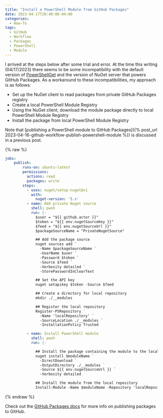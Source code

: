 ```yaml
---
title: "Install a PowerShell Module from GitHub Packages"
date: 2023-04-17T20:40:00-04:00
categories:
  - How-To
tags:
  - GitHub
  - Workflow
  - Packages
  - PowerShell
  - Module
---
```


I arrived at the steps below after some trial and error. At the time this writing (04/17/2023) there seems to be some incompatibility with the default version of [PowerShellGet](powershellget-docs) and the version of NuGet server that powers GitHub Packages. As a workaround to these incompatibilities, my approach is as follows:

  * Set up the NuGet client to read packages from private GitHub Packages registry
  * Create a local PowerShell Module Registry
  * Using the NuGet client, download the module package directly to local PowerShell Module Registry
  * Install the package from local PowerShell Module Registry

Note that [publishing a PowerShell module to GitHub Packages]({% post_url 2023-04-16-github-workflow-publish-powershell-module %}) is discussed in a previous post.

{% raw %}
```yml
jobs:
    publish:
        runs-on: ubuntu-latest
        permissions:
          actions: read
          packages: write
        steps:
          - uses: nuget/setup-nuget@v1
            with:
              nuget-version: '5.x'
          - name: Add private Nuget source
            shell: pwsh
            run: |-
              $user = "${{ github.actor }}"
              $token = "${{ env.nugetSourceKey }}"
              $feed = "${{ env.nugetSourceUrl }}"
              $packageSourceName = "PrivateNugetSource"

              ## Add the package source
              nuget sources add `
                -Name $packageSourceName `
                -UserName $user `
                -Password $token `
                -Source $feed `
                -Verbosity detailed `
                -StorePasswordInClearText

              ## Set the API key
              nuget setapikey $token -Source $feed

              ## Create a directory for local repository
              mkdir ./__modules

              ## Register the local repository
              Register-PSRepository `
                -Name 'localRepository' `
                -SourceLocation ./__modules `
                -InstallationPolicy Trusted 

          - name: Install PowerShell module
            shell: pwsh
            run: |-

              ## Install the package containing the module to the local repository
              nuget install $moduleName `
                -DirectDownload `
                -OutputDirectory ./__modules `
                -Source ${{ env.nugetSourceUrl }} `
                -Verbosity detailed

              ## Install the module from the local repository
              Install-Module -Name $moduleName -Repository 'localRepository'
```
{% endraw %}

Check out the [GitHub Packages docs][github-packages-docs] for more info on publishing packages to GitHub.

[powershellget-docs]: https://learn.microsoft.com/en-us/powershell/module/powershellget/?view=powershellget-2.x
[github-packages-docs]: https://docs.github.com/en/packages/learn-github-packages/introduction-to-github-packages
